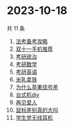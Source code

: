 # 2023-10-18

共 11 条

<!-- BEGIN ZHIHUSEARCH -->
<!-- 最后更新时间 Wed Oct 18 2023 15:09:47 GMT+0800 (China Standard Time) -->
1. [法考备考攻略](https://www.zhihu.com/search?q=法考备考攻略)
1. [双十一手机推荐](https://www.zhihu.com/search?q=双十一手机推荐)
1. [考研政治](https://www.zhihu.com/search?q=考研政治)
1. [考研数学](https://www.zhihu.com/search?q=考研数学)
1. [考研英语](https://www.zhihu.com/search?q=考研英语)
1. [米乳拿铁](https://www.zhihu.com/search?q=米乳拿铁)
1. [为什么苹果信号差](https://www.zhihu.com/search?q=为什么苹果信号差)
1. [台式机diy](https://www.zhihu.com/search?q=台式机diy)
1. [再见爱人](https://www.zhihu.com/search?q=再见爱人)
1. [鼠标差别真的大吗](https://www.zhihu.com/search?q=鼠标差别真的大吗)
1. [学生党无线耳机](https://www.zhihu.com/search?q=学生党无线耳机)
<!-- END ZHIHUSEARCH -->
